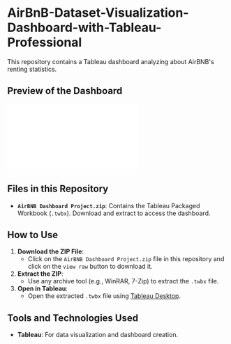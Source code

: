 # AirBnB-Dataset-Visualization-Dashboard-with-Tableau-Professional

This repository contains a Tableau dashboard analyzing about AirBNB's renting statistics.

## Preview of the Dashboard
![Dashboard Preview](AirBNB%20Dashboard%20Project.pdf)

## Files in this Repository
- **`AirBNB Dashboard Project.zip`**: Contains the Tableau Packaged Workbook (`.twbx`). Download and extract to access the dashboard.

## How to Use
1. **Download the ZIP File**:
   - Click on the `AirBNB Dashboard Project.zip` file in this repository and click on the `view raw` button to download it.
2. **Extract the ZIP**:
   - Use any archive tool (e.g., WinRAR, 7-Zip) to extract the `.twbx` file.
3. **Open in Tableau**:
   - Open the extracted `.twbx` file using [Tableau Desktop](https://www.tableau.com/products/desktop).

## Tools and Technologies Used
- **Tableau**: For data visualization and dashboard creation.
